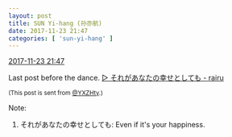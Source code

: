 ```yaml
---
layout: post
title: SUN Yi-hang (孙亦航)
date: 2017-11-23 21:47
categories: [ 'sun-yi-hang' ]
---
```


<div class="weibo-info">
  <a href="https://weibo.com/2565158051/FwsCaACy5">2017-11-23 21:47</a>
</div>

Last post before the dance. [▷ それがあなたの幸せとしても - rairu](https://weibo.com/p/10151501_60135982)

<!-- more -->

<small>(This post is sent from [@YXZHty](http://weibo.com/2565158051).)</small>

Note:
1. それがあなたの幸せとしても: Even if it's your happiness.
